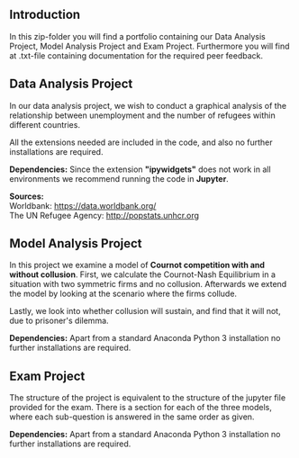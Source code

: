 ## Introduction
In this zip-folder you will find a portfolio containing our Data Analysis Project, Model Analysis Project and Exam Project. 
Furthermore you will find at .txt-file containing documentation for the required peer feedback.

## Data Analysis Project
In our data analysis project, we wish to conduct a graphical analysis of the relationship between unemployment and the number of refugees within different countries. 

All the extensions needed are included in the code, and also no further installations are required.

**Dependencies:** Since the extension **"ipywidgets"** does not work in all environments we recommend running the code in **Jupyter**. 

**Sources:**  
Worldbank: https://data.worldbank.org/  
The UN Refugee Agency: http://popstats.unhcr.org


## Model Analysis Project
In this project we examine a model of **Cournot competition with and without collusion**. First, we calculate the Cournot-Nash Equilibrium in a situation with two symmetric firms and no collusion. Afterwards we extend the model by looking at the scenario where the firms collude. 

Lastly, we look into whether collusion will sustain, and find that it will not, due to prisoner's dilemma.

**Dependencies:** Apart from a standard Anaconda Python 3 installation no further installations are required.



## Exam Project
The structure of the project is equivalent to the structure of the jupyter file provided for the exam. There is a section for each of the three models, where each sub-question is answered in the same order as given.

**Dependencies:** Apart from a standard Anaconda Python 3 installation no further installations are required.

